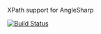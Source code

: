 XPath support for AngleSharp

[![Build Status](https://travis-ci.org/denis-ivanov/AngleSharp.XPath.svg?branch=master&style=flat-square)](https://travis-ci.org/denis-ivanov/AngleSharp.XPath)
